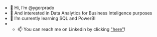 - 👋 Hi, I’m @ygorprado
- 👀 And interested in Data Analytics for Business Inteligence purposes
- 🌱 I’m currently learning SQL and PowerBI
- - 📫 You can reach me on Linkedin by clicking <a href="https://www.linkedin.com/in/ygorprado/">"here"</a>!

<!---
ygorprado/ygorprado is a ✨ special ✨ repository because its `README.md` (this file) appears on your GitHub profile.
You can click the Preview link to take a look at your changes.
--->
